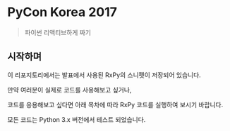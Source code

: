 # PyCon Korea 2017

> 파이썬 리액티브하게 짜기

## 시작하며

이 리포지토리에서는 발표에서 사용된 RxPy의 스니펫이 저장되어 있습니다.

만약 여러분이 실제로 코드를 사용해보고 싶거나,

코드를 응용해보고 싶다면 아래 목차에 따라 RxPy 코드를 실행하여 보시기 바랍니다.

모든 코드는 Python 3.x 버전에서 테스트 되었습니다.
